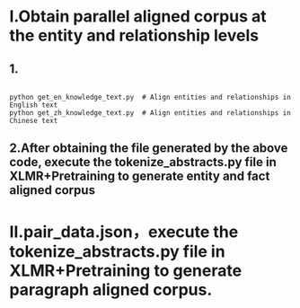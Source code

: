 # Ⅰ.Obtain parallel aligned corpus at the entity and relationship levels
## 1.

```

python get_en_knowledge_text.py  # Align entities and relationships in English text
python get_zh_knowledge_text.py  # Align entities and relationships in Chinese text

```

## 2.After obtaining the file generated by the above code, execute the tokenize_abstracts.py file in XLMR+Pretraining to generate entity and fact aligned corpus
# Ⅱ.pair_data.json，execute the tokenize_abstracts.py file in XLMR+Pretraining to generate paragraph aligned corpus.